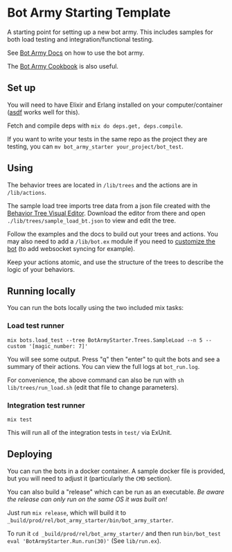 # Bot Army Starting Template

A starting point for setting up a new bot army. This includes samples for both load
testing and integration/functional testing.

See [Bot Army Docs](https://hexdocs.pm/bot_army/1.0.0/readme.html) on how to use the
bot army.

The [Bot Army Cookbook](https://github.com/adobe/bot_army_cookbook) is also useful.

## Set up

You will need to have Elixir and Erlang installed on your computer/container
([asdf](https://github.com/asdf-vm/asdf-elixir) works well for this).

Fetch and compile deps with `mix do deps.get, deps.compile`.

If you want to write your tests in the same repo as the project they are testing, you
can `mv bot_army_starter your_project/bot_test`.

## Using

The behavior trees are located in `/lib/trees` and the actions are in `/lib/actions`.

The sample load tree imports tree data from a json file created with the [Behavior
Tree Visual Editor](https://github.com/adobe/behavior_tree_editor).
Download the editor from there and open `./lib/trees/sample_load_bt.json` to view and
edit the tree.

Follow the examples and the docs to build out your trees and actions. You may also
need to add a `/lib/bot.ex` module if you need to [customize the
bot](https://hexdocs.pm/bot_army/1.0.0/BotArmy.Bot.html#module-extending-the-bot)
(to add websocket syncing for example).

Keep your actions atomic, and use the structure of the trees to describe the logic of
your behaviors.

## Running locally

You can run the bots locally using the two included mix tasks:

### Load test runner

`mix bots.load_test --tree BotArmyStarter.Trees.SampleLoad --n 5 --custom '[magic_number: 7]'`

You will see some output. Press "q" then "enter" to quit the bots and see a summary
of their actions. You can view the full logs at `bot_run.log`.

For convenience, the above command can also be run with `sh lib/trees/run_load.sh`
(edit that file to change parameters).

### Integration test runner

`mix test`

This will run all of the integration tests in `test/` via ExUnit.

## Deploying

You can run the bots in a docker container. A sample docker file is provided, but
you will need to adjust it (particularly the `CMD` section).

You can also build a "release" which can be run as an executable. _Be aware the
release can only run on the same OS it was built on!_

Just run `mix release`, which will build it to
`_build/prod/rel/bot_army_starter/bin/bot_army_starter`.

To run it `cd _build/prod/rel/bot_army_starter/` and then run `bin/bot_test eval 'BotArmyStarter.Run.run(30)'` (See `lib/run.ex`).
